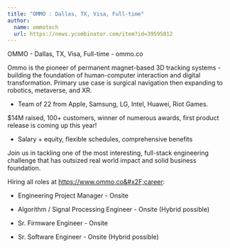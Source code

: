 ```yaml
---
title: "OMMO : Dallas, TX, Visa, Full-time"
author:
  name: ommotech
  url: https://news.ycombinator.com/item?id=39595812
---
```

OMMO - Dallas, TX, Visa, Full-time - ommo.co

Ommo is the pioneer of permanent magnet-based 3D tracking systems - building the foundation of human-computer interaction and digital transformation. Primary use case is surgical navigation then expanding to robotics, metaverse, and XR.

- Team of 22 from Apple, Samsung, LG, Intel, Huawei, Riot Games.

$14M raised, 100+ customers, winner of numerous awards, first product release is coming up this year!

- Salary + equity, flexible schedules, comprehensive benefits

Join us in tackling one of the most interesting, full-stack engineering challenge that has outsized real world impact and solid business foundation.

Hiring all roles at <a href="https:&#x2F;&#x2F;www.ommo.co&#x2F;career" rel="nofollow">https:&#x2F;&#x2F;www.ommo.co&#x2F;career</a>:

- Engineering Project Manager - Onsite

- Algorithm &#x2F; Signal Processing Engineer - Onsite (Hybrid possible)

- Sr. Firmware Engineer - Onsite

- Sr. Software Engineer - Onsite (Hybrid possible)
